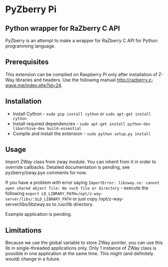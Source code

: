 # PyZberry Pi

## Python wrapper for RaZberry C API

PyZberry is an attempt to make a wrapper for RaZberry C API for Python programming language.

## Prerequisites

This extension can be complied on Raspberry Pi only after installation of Z-Way libraries and headers. Use the following manual http://razberry.z-wave.me/index.php?id=24.

## Installation

* Install Cython - `sudo pip install cython` or `sudo apt-get install cython`
* Install required dependencies  - `sudo apt-get install python-dev libarchive-dev build-essential`
* Compile and install the extension - `sudo python setup.py install`

## Usage

Import ZWay class from zway module. You can inherit from it in order to override callbacks. Detailed documentation is pending, see pyzberry/zway.pyx comments for now.

If you have a problem with error saying `ImportError: libzway.so: cannot open shared object file: No such file or directory` - execute the following `export LD_LIBRARY_PATH=/opt/z-way-server/libs/:$LD_LIBRARY_PATH` or just copy /opt/z-way-server/libs/libzway.so to /usr/lib directory.

Example application is pending.

## Limitations

Because we use the global variable to store ZWay pointer, you can use this lib in single-threaded applications only. Only 1 instance of ZWay class is possible in one application at the same time. This might (and definitely would) change in a future.